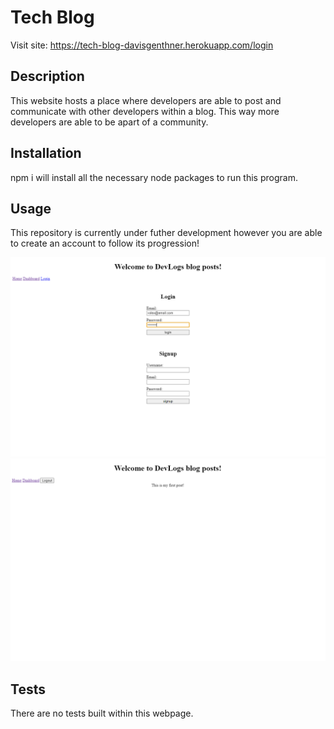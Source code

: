 # Tech Blog

Visit site: https://tech-blog-davisgenthner.herokuapp.com/login

## Description

This website hosts a place where developers are able to post and communicate with other developers within a blog. This way more developers are able to be apart of a community.

## Installation

npm i will install all the necessary node packages to run this program.

## Usage

This repository is currently under futher development however you are able to create an account to follow its progression!

![Loginpage](./public/images/loginpage.png)
![Logoutpage](./public/images/logoutpage.png)

## Tests

There are no tests built within this webpage.
